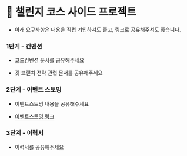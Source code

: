 # 🎯 챌린지 코스 사이드 프로젝트

* 아래 요구사항은 내용을 직접 기입하셔도 좋고, 링크로 공유해주셔도 좋습니다.

### 1단계 - 컨벤션

- 코드컨벤션 문서를 공유해주세요

- 깃 브랜치 전략 관련 문서를 공유해주세요


### 2단계 - 이벤트 스토밍

- 이벤트스토밍 내용을 공유해주세요

- [이벤트스토밍 링크](https://github.com/next-step/challenge-course-side-1.git)


### 3단계 - 이력서

- 이력서를 공유해주세요 
